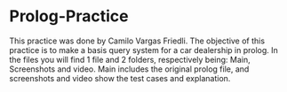 # Prolog-Practice
This practice was done by Camilo Vargas Friedli.
The objective of this practice is to make a basis query system for a car dealership in prolog. 
In the files you will find 1 file and 2 folders, respectively being: Main, Screenshots and video.
Main includes the original prolog file, and screenshots and video show the test cases and explanation.
